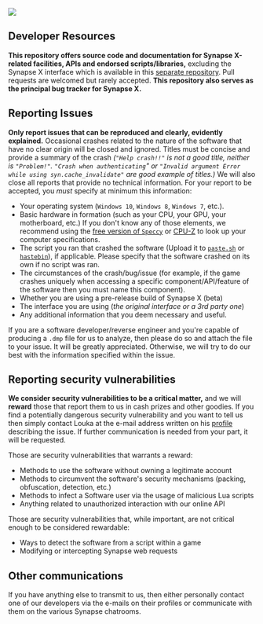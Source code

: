 <p>
  <img align="center" src="https://i.imgur.com/IyqXBb6.png"></img>
</p>

## Developer Resources

**This repository offers source code and documentation for Synapse X-related facilities, APIs and endorsed scripts/libraries,** excluding the Synapse X interface which is available in this [separate repository](https://github.com/syngp/xui). Pull requests are welcomed but rarely accepted. **This repository also serves as the principal bug tracker for Synapse X.**

## Reporting Issues

**Only report issues that can be reproduced and clearly, evidently explained.** Occasional crashes related to the nature of the software that have no clear origin will be closed and ignored. Titles must be concise and provide a summary of the crash _(`"Help crash!!"` is not a good title, neither is `"Problem!"`. `"Crash when authenticating`" or `"Invalid argument Error while using syn.cache_invalidate"` are good example of titles.)_ We will also close all reports that provide no technical information. For your report to be accepted, you _must_ specify at minimum this information:

- Your operating system (`Windows 10`, `Windows 8`, `Windows 7`, etc.).
- Basic hardware in formation (such as your CPU, your GPU, your motherboard, etc.) If you don't know any of those elements, we recommend using the [free version of `Speccy`](https://www.ccleaner.com/speccy) or [CPU-Z](https://www.cpuid.com/softwares/cpu-z.html) to look up your computer specifications.
- The script you ran that crashed the software (Upload it to [`paste.sh`](https://paste.sh) or [`hastebin`](https://hastebin.com)), if applicable. Please specify that the software crashed on its own if no script was ran.
- The circumstances of the crash/bug/issue (for example, if the game crashes uniquely when accessing a specific component/API/feature of the software then you must name this component).
- Whether you are using a pre-release build of Synapse X (beta)
- The interface you are using (_the original interface or a 3rd party one_)
- Any additional information that you deem necessary and useful.

If you are a software developer/reverse engineer and you're capable of producing a `.dmp` file for us to analyze, then please do so and attach the file to your issue. It will be greatly appreciated. Otherwise, we will try to do our best with the information specified within the issue.

## Reporting security vulnerabilities

**We consider security vulnerabilities to be a critical matter,** and we will **reward** those that report them to us in cash prizes and other goodies. If you find a potentially dangerous security vulnerability and you want to tell us then simply contact Louka at the e-mail address written on his [profile](https://github.com/LoukaMB) describing the issue. If further communication is needed from your part, it will be requested.

Those are security vulnerabilities that warrants a reward:
- Methods to use the software without owning a legitimate account
- Methods to circumvent the software's security mechanisms (packing, obfuscation, detection, etc.)
- Methods to infect a Software user via the usage of malicious Lua scripts
- Anything related to unauthorized interaction with our online API

Those are security vulnerabilities that, while important, are not critical enough to be considered rewardable:
- Ways to detect the software from a script within a game
- Modifying or intercepting Synapse web requests

## Other communications

If you have anything else to transmit to us, then either personally contact one of our developers via the e-mails on their profiles or communicate with them on the various Synapse chatrooms.
